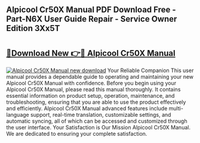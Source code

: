 ## Alpicool Cr50X Manual PDF Download Free - Part-N6X User Guide Repair - Service Owner Edition 3Xx5T

# <h2><a href="http://cf2159.oget.top/?id=Alpicool+Cr50X+Manual">🔗Download New 👉🔴 Alpicool Cr50X Manual</a></h2>

[![Alpicool Cr50X Manual new download](https://i.imgur.com/5g1atiW.png)](http://cf2159.oget.top/?id=Alpicool+Cr50X+Manual)
Your Reliable Companion This user manual provides a dependable guide to operating and maintaining your new Alpicool Cr50X Manual with confidence. Before you begin using your Alpicool Cr50X Manual, please read this manual thoroughly. It contains essential information on product setup, operation, maintenance, and troubleshooting, ensuring that you are able to use the product effectively and efficiently. Alpicool Cr50X Manual advanced features include multi-language support, real-time translation, customizable settings, and automatic syncing, all of which can be accessed and customized through the user interface. Your Satisfaction is Our Mission Alpicool Cr50X Manual. We are dedicated to ensuring your complete satisfaction.
